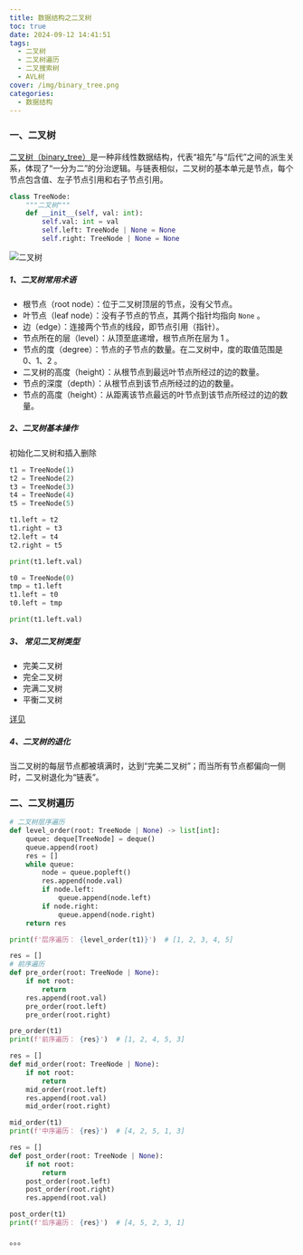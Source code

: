 ```yaml
---
title: 数据结构之二叉树
toc: true
date: 2024-09-12 14:41:51
tags:
  - 二叉树
  - 二叉树遍历
  - 二叉搜索树
  - AVL树
cover: /img/binary_tree.png
categories:
  - 数据结构
---
```


### 一、二叉树

<u>二叉树（binary_tree）</u>是一种非线性数据结构，代表“祖先”与“后代”之间的派生关系，体现了“一分为二”的分治逻辑。与链表相似，二叉树的基本单元是节点，每个节点包含值、左子节点引用和右子节点引用。

```python
class TreeNode:
    """二叉树"""
    def __init__(self, val: int):
        self.val: int = val
        self.left: TreeNode | None = None
        self.right: TreeNode | None = None
```



![二叉树](/img/binary_tree_definition.png)

##### 1、二叉树常用术语

- 根节点（root node）：位于二叉树顶层的节点，没有父节点。
- 叶节点（leaf node）：没有子节点的节点，其两个指针均指向 `None` 。
- 边（edge）：连接两个节点的线段，即节点引用（指针）。
- 节点所在的层（level）：从顶至底递增，根节点所在层为 1 。
- 节点的度（degree）：节点的子节点的数量。在二叉树中，度的取值范围是 0、1、2 。
- 二叉树的高度（height）：从根节点到最远叶节点所经过的边的数量。
- 节点的深度（depth）：从根节点到该节点所经过的边的数量。
- 节点的高度（height）：从距离该节点最远的叶节点到该节点所经过的边的数量。

##### 2、二叉树基本操作

初始化二叉树和插入删除

```python
t1 = TreeNode(1)
t2 = TreeNode(2)
t3 = TreeNode(3)
t4 = TreeNode(4)
t5 = TreeNode(5)

t1.left = t2
t1.right = t3
t2.left = t4
t2.right = t5

print(t1.left.val)

t0 = TreeNode(0)
tmp = t1.left
t1.left = t0
t0.left = tmp

print(t1.left.val)
```

##### 3、 常见二叉树类型

- 完美二叉树
- 完全二叉树
- 完满二叉树
- 平衡二叉树

[详见](https://www.hello-algo.com/chapter_tree/binary_tree/#4)

##### 4、二叉树的退化

当二叉树的每层节点都被填满时，达到“完美二叉树”；而当所有节点都偏向一侧时，二叉树退化为“链表”。

### 二、二叉树遍历

```python
# 二叉树层序遍历
def level_order(root: TreeNode | None) -> list[int]:
    queue: deque[TreeNode] = deque()
    queue.append(root)
    res = []
    while queue:
        node = queue.popleft()
        res.append(node.val)
        if node.left:
            queue.append(node.left)
        if node.right:
            queue.append(node.right)
    return res

print(f'层序遍历： {level_order(t1)}')  # [1, 2, 3, 4, 5]

res = []
# 前序遍历
def pre_order(root: TreeNode | None):
    if not root:
        return
    res.append(root.val)
    pre_order(root.left)
    pre_order(root.right)

pre_order(t1)
print(f'前序遍历： {res}')  # [1, 2, 4, 5, 3]

res = []
def mid_order(root: TreeNode | None):
    if not root:
        return
    mid_order(root.left)
    res.append(root.val)
    mid_order(root.right)

mid_order(t1)
print(f'中序遍历： {res}')  # [4, 2, 5, 1, 3]

res = []
def post_order(root: TreeNode | None):
    if not root:
        return
    post_order(root.left)
    post_order(root.right)
    res.append(root.val)

post_order(t1)
print(f'后序遍历： {res}')  # [4, 5, 2, 3, 1]
```



。。。

